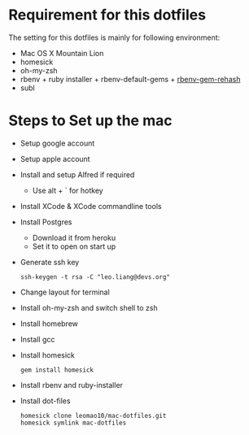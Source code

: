 # Requirement for this dotfiles

The setting for this dotfiles is mainly for following environment:

- Mac OS X Mountain Lion
- homesick
- oh-my-zsh
- rbenv + ruby installer + rbenv-default-gems + [rbenv-gem-rehash](https://github.com/sstephenson/rbenv-gem-rehash)
- subl


# Steps to Set up the mac

- Setup google account
- Setup apple account
- Install and setup Alfred if required
	- Use alt + ` for hotkey
- Install XCode & XCode commandline tools
- Install Postgres
	- Download it from heroku
	- Set it to open on start up
- Generate ssh key

	```
	ssh-keygen -t rsa -C "leo.liang@devs.org"
	```	
- Change layout for terminal
- Install oh-my-zsh and switch shell to zsh
- Install homebrew
- Install gcc
- Install homesick

	```
	gem install homesick
	```
- Install rbenv and ruby-installer	
- Install dot-files
	
	```
	homesick clone leomao10/mac-dotfiles.git
	homesick symlink mac-dotfiles
	```
